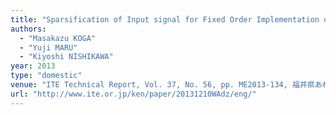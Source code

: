 ```yaml
---
title: "Sparsification of Input signal for Fixed Order Implementation of KPNLMS Adaptive Filters"
authors:
  - "Masakazu KOGA"
  - "Yuji MARU"
  - "Kiyoshi NISHIKAWA"
year: 2013
type: "domestic"
venue: "ITE Technical Report, Vol. 37, No. 56, pp. ME2013-134, 福井県あわら市, 2013-12-10."
url: "http://www.ite.or.jp/ken/paper/20131210WAdz/eng/"
---
```

